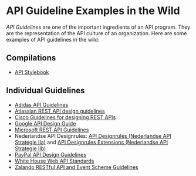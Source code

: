 # API Guideline Examples in the Wild

*API Guidelines* are one of the important ingredients of an API program. They are the representation of the API culture of an organization. Here are some examples of API guidelines in the wild:


## Compilations

* [API Stylebook](http://apistylebook.com/design/guidelines/)


## Individual Guidelines

* [Adidas API Guidelines](https://github.com/adidas/api-guidelines)
* [Atlassian REST API design guidelines](https://developer.atlassian.com/server/framework/atlassian-sdk/atlassian-rest-api-design-guidelines-version-1/)
* [Cisco Guidelines for designing REST APIs](https://github.com/CiscoDevNet/api-design-guide)
* [Google API Design Guide](https://cloud.google.com/apis/design/)
* [Microsoft REST API Guidelines](https://github.com/microsoft/api-guidelines/blob/vNext/Guidelines.md )
* Nederlandse API Designrules: [API Designrules (Nederlandse API Strategie IIa)](https://geonovum.github.io/API-Designrules/) and [API Designrules Extensions (Nederlandse API Strategie IIb)](https://geonovum.github.io/KP-APIs/API-strategie-extensies)
* [PayPal API Design Guidelines](https://github.com/paypal/api-standards/blob/master/api-style-guide.md)
* [White House Web API Standards](https://github.com/WhiteHouse/api-standards)
* [Zalando RESTful API and Event Scheme Guidelines](https://opensource.zalando.com/restful-api-guidelines/)
